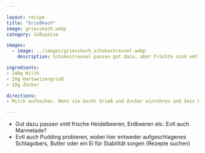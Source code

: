 ```yaml
---

layout: recipe
title: "Grießkoch"
image: griesskoch.webp
category: Süßspeise

images:
  - image: ../images/griesskoch_schokostreusel.webp
    description: Schokostreusel passen gut dazu, aber Früchte sind vmtl besser

ingredients:
- 240g Milch
- 20g Hartweizengrieß
- 10g Zucker

directions:
- Milch aufkochen. Wenn sie kocht Grieß und Zucker einrühren und 5min bei Stufe 6 köcheln lassen während man ständig rührt

---
```


- Gut dazu passen vmtl frische Heidelbeeren, Erdbeeren etc. Evtl auch Marmelade?
- Evtl auch Pudding probieren, wobei hier entweder aufgeschlagenes Schlagobers, Butter oder ein Ei für Stabilität sorgen (Rezepte suchen)
